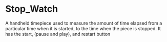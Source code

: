 # Stop_Watch
A handheld timepiece used to measure the amount of time elapsed from a particular time when it is started, to the time when the piece is stopped.
It has the start, (pause and play), and restart button
